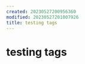 ```yaml
---
created: 20230527200956360
modified: 20230527201007926
title: testing tags
---
```


# testing tags

